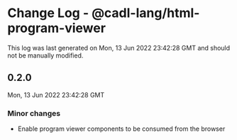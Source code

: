 # Change Log - @cadl-lang/html-program-viewer

This log was last generated on Mon, 13 Jun 2022 23:42:28 GMT and should not be manually modified.

## 0.2.0
Mon, 13 Jun 2022 23:42:28 GMT

### Minor changes

- Enable program viewer components to be consumed from the browser

